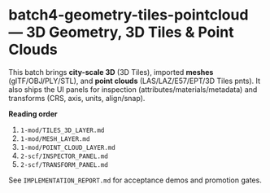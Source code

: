 # batch4-geometry-tiles-pointcloud — 3D Geometry, 3D Tiles & Point Clouds

This batch brings **city-scale 3D** (3D Tiles), imported **meshes** (glTF/OBJ/PLY/STL),
and **point clouds** (LAS/LAZ/E57/EPT/3D Tiles pnts). It also ships the UI panels for
inspection (attributes/materials/metadata) and transforms (CRS, axis, units, align/snap).

**Reading order**
1. `1-mod/TILES_3D_LAYER.md`
2. `1-mod/MESH_LAYER.md`
3. `1-mod/POINT_CLOUD_LAYER.md`
4. `2-scf/INSPECTOR_PANEL.md`
5. `2-scf/TRANSFORM_PANEL.md`

See `IMPLEMENTATION_REPORT.md` for acceptance demos and promotion gates.